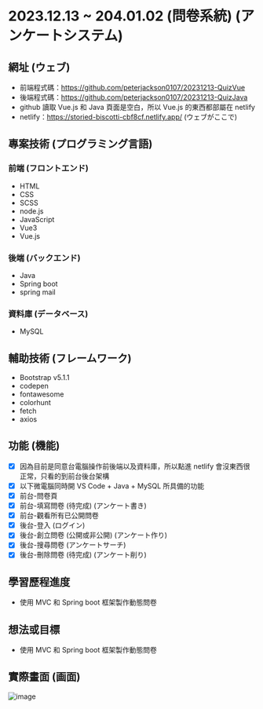# 2023.12.13 ~ 204.01.02 (問卷系統) (アンケートシステム)

## 網址 (ウェブ)
* 前端程式碼：https://github.com/peterjackson0107/20231213-QuizVue
* 後端程式碼：https://github.com/peterjackson0107/20231213-QuizJava
* github 讀取 Vue.js 和 Java 頁面是空白，所以 Vue.js 的東西都部屬在 netlify
* netlify：https://storied-biscotti-cbf8cf.netlify.app/ (ウェブがここで)

## 專案技術 (プログラミング言語)
### 前端 (フロントエンド)
- HTML
- CSS
- SCSS
- node.js
- JavaScript
- Vue3
- Vue.js
### 後端 (バックエンド)
- Java
- Spring boot
- spring mail
### 資料庫 (データベース)
- MySQL

## 輔助技術 (フレームワーク)
- Bootstrap v5.1.1
- codepen
- fontawesome
- colorhunt
- fetch
- axios

## 功能 (機能)
- [x] 因為目前是同意台電腦操作前後端以及資料庫，所以點進 netlify 會沒東西很正常，只看的到前台後台架構
- [x] 以下微電腦同時開 VS Code + Java + MySQL 所具備的功能
- [x] 前台-問卷頁
- [x] 前台-填寫問卷 (待完成) (アンケート書き)
- [x] 前台-觀看所有已公開問卷
- [x] 後台-登入 (ログイン)
- [x] 後台-創立問卷 (公開或非公開) (アンケート作り)
- [x] 後台-搜尋問卷 (アンケートサーチ)
- [x] 後台-刪除問卷 (待完成) (アンケート削り)

## 學習歷程進度
* 使用 MVC 和 Spring boot 框架製作動態問卷

## 想法或目標
* 使用 MVC 和 Spring boot 框架製作動態問卷

## 實際畫面 (画面)

![image](https://github.com/peterjackson0107/20231213-QuizVue/assets/151004314/16f856eb-2ddc-4965-9fc3-5580f4c2bf04)

